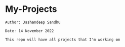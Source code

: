 # My-Projects

```
Author: Jashandeep Sandhu

Date: 14 November 2022

This repo will have all projects that I'm working on
```
